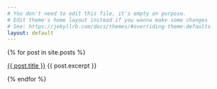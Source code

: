 ```yaml
---
# You don't need to edit this file, it's empty on purpose.
# Edit theme's home layout instead if you wanna make some changes
# See: https://jekyllrb.com/docs/themes/#overriding-theme-defaults
layout: default
---
```


<div class="post">
  {% for post in site.posts %}
    <p>
          <a href="{{ post.url }}">{{ post.title }}</a>
          {{ post.excerpt }}
    </p>
  {% endfor %}
</div>
